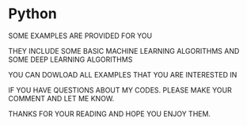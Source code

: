# Python
SOME EXAMPLES ARE PROVIDED FOR YOU

THEY INCLUDE SOME BASIC MACHINE LEARNING ALGORITHMS AND SOME DEEP LEARNING ALGORITHMS

YOU CAN DOWLOAD ALL EXAMPLES THAT YOU ARE INTERESTED IN

IF YOU HAVE QUESTIONS ABOUT MY CODES. PLEASE MAKE YOUR COMMENT AND LET ME KNOW.

THANKS FOR YOUR READING AND HOPE YOU ENJOY THEM.
